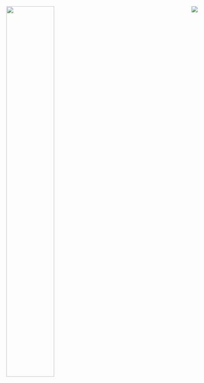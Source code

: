 <a href="https://github.com/anuraghazra/github-readme-stats">
  <img width=50% align="left" src="https://github-readme-stats.vercel.app/api?username=aruiplex&show_icons=true&count_private=true">
</a>
<a href="https://github.com/anuraghazra/github-readme-stats">
  <img align="right" src="https://github-readme-stats.vercel.app/api/top-langs/?username=aruiplex&hide=html,shell&count_private=true&langs_count=8&layout=compact">
</a>
